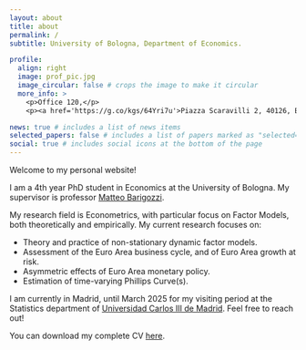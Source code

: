 ```yaml
---
layout: about
title: about
permalink: /
subtitle: University of Bologna, Department of Economics.

profile:
  align: right
  image: prof_pic.jpg
  image_circular: false # crops the image to make it circular
  more_info: >
    <p>Office 120,</p>
    <p><a href='https://g.co/kgs/64Yri7u'>Piazza Scaravilli 2, 40126, Bologna (BO), Italy</a>,</p>

news: true # includes a list of news items
selected_papers: false # includes a list of papers marked as "selected={true}"
social: true # includes social icons at the bottom of the page
---
```


Welcome to my personal website! 

I am a 4th year PhD student in Economics at the University of Bologna. My supervisor 
is professor [Matteo Barigozzi](https://www.barigozzi.eu/Home.html). 

My research field is Econometrics, with particular focus on Factor Models, both theoretically and empirically. My current research focuses on:
<ul>
  <li>Theory and practice of non-stationary dynamic factor models.</li>
  <li>Assessment of the Euro Area business cycle, and of Euro Area growth at risk.</li>
  <li>Asymmetric effects of Euro Area monetary policy.</li>
  <li>Estimation of time-varying Phillips Curve(s).</li>
</ul>

I am currently in Madrid, until March 2025 for my visiting period at the Statistics department of [Universidad Carlos III de Madrid](https://www.uc3m.es/statistics-department/home). Feel free to reach out!

You can download my complete CV <a href="https://claudiolissona.github.io/assets/pdf/Academic_CV.pdf">here</a>.
